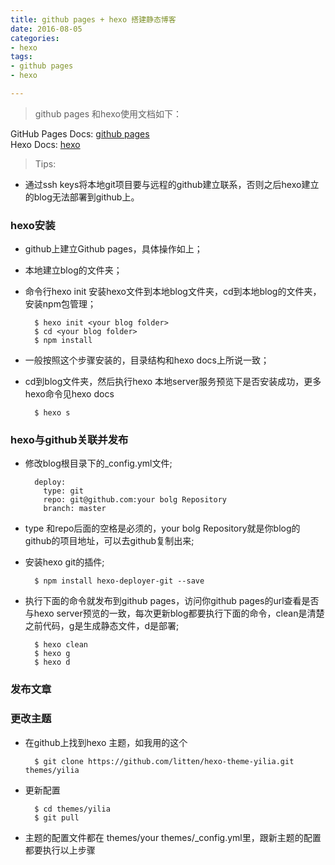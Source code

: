 ```yaml
---
title: github pages + hexo 搭建静态博客
date: 2016-08-05
categories:
- hexo
tags:
- github pages
- hexo

---
```




> github pages 和hexo使用文档如下：

GitHub Pages Docs: [github pages](https://pages.github.com)  
Hexo Docs: [hexo](https://hexo.io/zh-cn/docs/)  

<!-- more -->

>Tips:

* 通过ssh keys将本地git项目要与远程的github建立联系，否则之后hexo建立的blog无法部署到github上。

### hexo安装
* github上建立Github pages，具体操作如上；
* 本地建立blog的文件夹；
* 命令行hexo init 安装hexo文件到本地blog文件夹，cd到本地blog的文件夹，安装npm包管理；

		$ hexo init <your blog folder>  
		$ cd <your blog folder>  
		$ npm install  
		
* 一般按照这个步骤安装的，目录结构和hexo docs上所说一致；
* cd到blog文件夹，然后执行hexo 本地server服务预览下是否安装成功，更多hexo命令见hexo docs

		$ hexo s

### hexo与github关联并发布
* 修改blog根目录下的_config.yml文件;  

		deploy:
		  type: git
		  repo: git@github.com:your bolg Repository
		  branch: master
* type 和repo后面的空格是必须的，your bolg Repository就是你blog的github的项目地址，可以去github复制出来;
* 安装hexo git的插件;

		$ npm install hexo-deployer-git --save

* 执行下面的命令就发布到github pages，访问你github pages的url查看是否与hexo server预览的一致，每次更新blog都要执行下面的命令，clean是清楚之前代码，g是生成静态文件，d是部署;

		$ hexo clean
		$ hexo g 
		$ hexo d
		  
### 发布文章


### 更改主题
* 在github上找到hexo 主题，如我用的这个

		$ git clone https://github.com/litten/hexo-theme-yilia.git themes/yilia

* 更新配置

		$ cd themes/yilia  
		$ git pull
		
* 主题的配置文件都在 themes/your themes/_config.yml里，跟新主题的配置都要执行以上步骤


